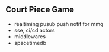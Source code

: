 


## Court Piece Game

- realtiming pusub push notif for mmq
- sse, ci/cd actors
- middlewares
- spacetimedb 